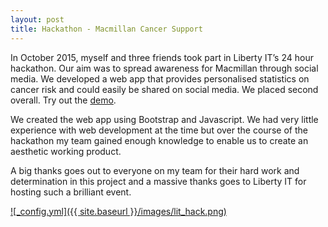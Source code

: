 ```yaml
---
layout: post
title: Hackathon - Macmillan Cancer Support
---
```

In October 2015, myself and three friends took part in Liberty IT’s 24 hour hackathon. Our aim was to spread awareness for Macmillan through social media. We developed a web app that provides personalised statistics on cancer risk and could easily be shared on social media. We placed second overall. Try out the <a href="{{ site.baseurl }}/LibertyITHackathon/" target="_blank">demo</a>.

We created the web app using Bootstrap and Javascript. We had very little experience with web development at the time but over the course of the hackathon my team gained enough knowledge to enable us to create an aesthetic working product. 

A big thanks goes out to everyone on my team for their hard work and determination in this project and a massive thanks goes to Liberty IT for hosting such a brilliant event.

<a href="{{ site.baseurl }}/LibertyITHackathon/" target="_blank">![_config.yml]({{ site.baseurl }}/images/lit_hack.png)</a>
